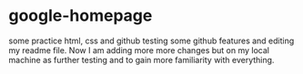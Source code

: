 # google-homepage
some practice html, css and github
testing some github features and editing my readme file.
Now I am adding more more changes but on my local machine as further testing and to gain more familiarity with everything.
